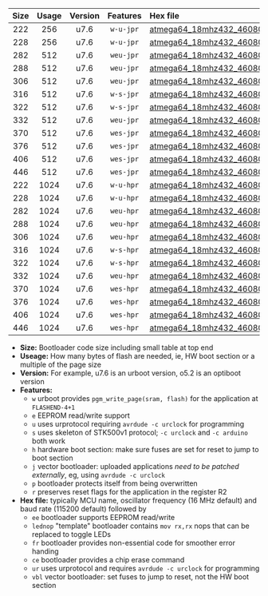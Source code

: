 |Size|Usage|Version|Features|Hex file|
|:-:|:-:|:-:|:-:|:--|
|222|256|u7.6|`w-u-jpr`|[atmega64_18mhz432_460800bps_ur_vbl.hex](https://raw.githubusercontent.com/stefanrueger/urboot/main/bootloaders/atmega64/fcpu_18mhz432/460800_bps/atmega64_18mhz432_460800bps_ur_vbl.hex)|
|228|256|u7.6|`w-u-jpr`|[atmega64_18mhz432_460800bps_lednop_ur_vbl.hex](https://raw.githubusercontent.com/stefanrueger/urboot/main/bootloaders/atmega64/fcpu_18mhz432/460800_bps/atmega64_18mhz432_460800bps_lednop_ur_vbl.hex)|
|282|512|u7.6|`weu-jpr`|[atmega64_18mhz432_460800bps_ee_ur_vbl.hex](https://raw.githubusercontent.com/stefanrueger/urboot/main/bootloaders/atmega64/fcpu_18mhz432/460800_bps/atmega64_18mhz432_460800bps_ee_ur_vbl.hex)|
|288|512|u7.6|`weu-jpr`|[atmega64_18mhz432_460800bps_ee_lednop_ur_vbl.hex](https://raw.githubusercontent.com/stefanrueger/urboot/main/bootloaders/atmega64/fcpu_18mhz432/460800_bps/atmega64_18mhz432_460800bps_ee_lednop_ur_vbl.hex)|
|306|512|u7.6|`weu-jpr`|[atmega64_18mhz432_460800bps_ee_lednop_fr_ur_vbl.hex](https://raw.githubusercontent.com/stefanrueger/urboot/main/bootloaders/atmega64/fcpu_18mhz432/460800_bps/atmega64_18mhz432_460800bps_ee_lednop_fr_ur_vbl.hex)|
|316|512|u7.6|`w-s-jpr`|[atmega64_18mhz432_460800bps_vbl.hex](https://raw.githubusercontent.com/stefanrueger/urboot/main/bootloaders/atmega64/fcpu_18mhz432/460800_bps/atmega64_18mhz432_460800bps_vbl.hex)|
|322|512|u7.6|`w-s-jpr`|[atmega64_18mhz432_460800bps_lednop_vbl.hex](https://raw.githubusercontent.com/stefanrueger/urboot/main/bootloaders/atmega64/fcpu_18mhz432/460800_bps/atmega64_18mhz432_460800bps_lednop_vbl.hex)|
|332|512|u7.6|`weu-jpr`|[atmega64_18mhz432_460800bps_ee_lednop_fr_ce_ur_vbl.hex](https://raw.githubusercontent.com/stefanrueger/urboot/main/bootloaders/atmega64/fcpu_18mhz432/460800_bps/atmega64_18mhz432_460800bps_ee_lednop_fr_ce_ur_vbl.hex)|
|370|512|u7.6|`wes-jpr`|[atmega64_18mhz432_460800bps_ee_vbl.hex](https://raw.githubusercontent.com/stefanrueger/urboot/main/bootloaders/atmega64/fcpu_18mhz432/460800_bps/atmega64_18mhz432_460800bps_ee_vbl.hex)|
|376|512|u7.6|`wes-jpr`|[atmega64_18mhz432_460800bps_ee_lednop_vbl.hex](https://raw.githubusercontent.com/stefanrueger/urboot/main/bootloaders/atmega64/fcpu_18mhz432/460800_bps/atmega64_18mhz432_460800bps_ee_lednop_vbl.hex)|
|406|512|u7.6|`wes-jpr`|[atmega64_18mhz432_460800bps_ee_lednop_fr_vbl.hex](https://raw.githubusercontent.com/stefanrueger/urboot/main/bootloaders/atmega64/fcpu_18mhz432/460800_bps/atmega64_18mhz432_460800bps_ee_lednop_fr_vbl.hex)|
|446|512|u7.6|`wes-jpr`|[atmega64_18mhz432_460800bps_ee_lednop_fr_ce_vbl.hex](https://raw.githubusercontent.com/stefanrueger/urboot/main/bootloaders/atmega64/fcpu_18mhz432/460800_bps/atmega64_18mhz432_460800bps_ee_lednop_fr_ce_vbl.hex)|
|222|1024|u7.6|`w-u-hpr`|[atmega64_18mhz432_460800bps_ur.hex](https://raw.githubusercontent.com/stefanrueger/urboot/main/bootloaders/atmega64/fcpu_18mhz432/460800_bps/atmega64_18mhz432_460800bps_ur.hex)|
|228|1024|u7.6|`w-u-hpr`|[atmega64_18mhz432_460800bps_lednop_ur.hex](https://raw.githubusercontent.com/stefanrueger/urboot/main/bootloaders/atmega64/fcpu_18mhz432/460800_bps/atmega64_18mhz432_460800bps_lednop_ur.hex)|
|282|1024|u7.6|`weu-hpr`|[atmega64_18mhz432_460800bps_ee_ur.hex](https://raw.githubusercontent.com/stefanrueger/urboot/main/bootloaders/atmega64/fcpu_18mhz432/460800_bps/atmega64_18mhz432_460800bps_ee_ur.hex)|
|288|1024|u7.6|`weu-hpr`|[atmega64_18mhz432_460800bps_ee_lednop_ur.hex](https://raw.githubusercontent.com/stefanrueger/urboot/main/bootloaders/atmega64/fcpu_18mhz432/460800_bps/atmega64_18mhz432_460800bps_ee_lednop_ur.hex)|
|306|1024|u7.6|`weu-hpr`|[atmega64_18mhz432_460800bps_ee_lednop_fr_ur.hex](https://raw.githubusercontent.com/stefanrueger/urboot/main/bootloaders/atmega64/fcpu_18mhz432/460800_bps/atmega64_18mhz432_460800bps_ee_lednop_fr_ur.hex)|
|316|1024|u7.6|`w-s-hpr`|[atmega64_18mhz432_460800bps.hex](https://raw.githubusercontent.com/stefanrueger/urboot/main/bootloaders/atmega64/fcpu_18mhz432/460800_bps/atmega64_18mhz432_460800bps.hex)|
|322|1024|u7.6|`w-s-hpr`|[atmega64_18mhz432_460800bps_lednop.hex](https://raw.githubusercontent.com/stefanrueger/urboot/main/bootloaders/atmega64/fcpu_18mhz432/460800_bps/atmega64_18mhz432_460800bps_lednop.hex)|
|332|1024|u7.6|`weu-hpr`|[atmega64_18mhz432_460800bps_ee_lednop_fr_ce_ur.hex](https://raw.githubusercontent.com/stefanrueger/urboot/main/bootloaders/atmega64/fcpu_18mhz432/460800_bps/atmega64_18mhz432_460800bps_ee_lednop_fr_ce_ur.hex)|
|370|1024|u7.6|`wes-hpr`|[atmega64_18mhz432_460800bps_ee.hex](https://raw.githubusercontent.com/stefanrueger/urboot/main/bootloaders/atmega64/fcpu_18mhz432/460800_bps/atmega64_18mhz432_460800bps_ee.hex)|
|376|1024|u7.6|`wes-hpr`|[atmega64_18mhz432_460800bps_ee_lednop.hex](https://raw.githubusercontent.com/stefanrueger/urboot/main/bootloaders/atmega64/fcpu_18mhz432/460800_bps/atmega64_18mhz432_460800bps_ee_lednop.hex)|
|406|1024|u7.6|`wes-hpr`|[atmega64_18mhz432_460800bps_ee_lednop_fr.hex](https://raw.githubusercontent.com/stefanrueger/urboot/main/bootloaders/atmega64/fcpu_18mhz432/460800_bps/atmega64_18mhz432_460800bps_ee_lednop_fr.hex)|
|446|1024|u7.6|`wes-hpr`|[atmega64_18mhz432_460800bps_ee_lednop_fr_ce.hex](https://raw.githubusercontent.com/stefanrueger/urboot/main/bootloaders/atmega64/fcpu_18mhz432/460800_bps/atmega64_18mhz432_460800bps_ee_lednop_fr_ce.hex)|

- **Size:** Bootloader code size including small table at top end
- **Useage:** How many bytes of flash are needed, ie, HW boot section or a multiple of the page size
- **Version:** For example, u7.6 is an urboot version, o5.2 is an optiboot version
- **Features:**
  + `w` urboot provides `pgm_write_page(sram, flash)` for the application at `FLASHEND-4+1`
  + `e` EEPROM read/write support
  + `u` uses urprotocol requiring `avrdude -c urclock` for programming
  + `s` uses skeleton of STK500v1 protocol; `-c urclock` and `-c arduino` both work
  + `h` hardware boot section: make sure fuses are set for reset to jump to boot section
  + `j` vector bootloader: uploaded applications *need to be patched externally*, eg, using `avrdude -c urclock`
  + `p` bootloader protects itself from being overwritten
  + `r` preserves reset flags for the application in the register R2
- **Hex file:** typically MCU name, oscillator frequency (16 MHz default) and baud rate (115200 default) followed by
  + `ee` bootloader supports EEPROM read/write
  + `lednop` "template" bootloader contains `mov rx,rx` nops that can be replaced to toggle LEDs
  + `fr` bootloader provides non-essential code for smoother error handing
  + `ce` bootloader provides a chip erase command
  + `ur` uses urprotocol and requires `avrdude -c urclock` for programming
  + `vbl` vector bootloader: set fuses to jump to reset, not the HW boot section

